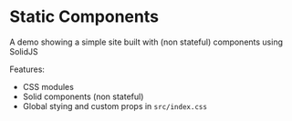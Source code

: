 # Static Components

A demo showing a simple site built with (non stateful) components using SolidJS

Features:

- CSS modules
- Solid components (non stateful)
- Global stying and custom props in `src/index.css`
